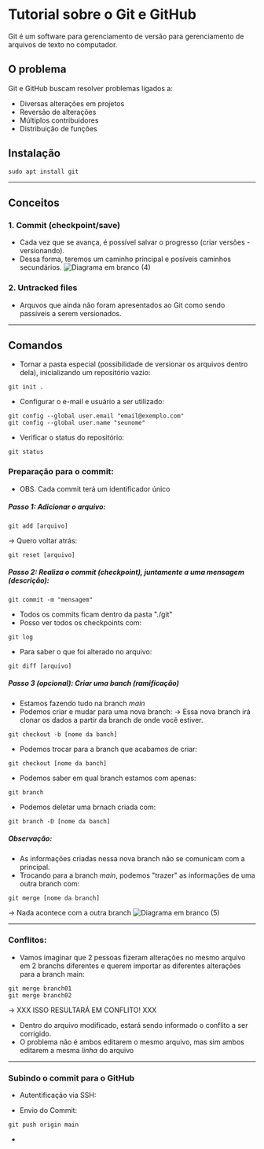 # Tutorial sobre o Git e GitHub
Git é um software para gerenciamento de versão para gerenciamento de arquivos de texto no computador.

## O problema
Git e GitHub buscam resolver problemas ligados a:
- Diversas alterações em projetos
- Reversão de alterações
- Múltiplos contribuidores
- Distribuição de funções

## Instalação
```
sudo apt install git
```

***

## Conceitos
### 1. Commit (checkpoint/save)
- Cada vez que se avança, é possível salvar o progresso (criar versões - versionando).
- Dessa forma, teremos um caminho principal e posíveis caminhos secundários.
![Diagrama em branco (4)](https://github.com/user-attachments/assets/223fb24e-8347-4e04-ac88-a2639565d66a)

### 2. Untracked files
- Arquvos que ainda não foram apresentados ao Git como sendo passíveis a serem versionados.

***

## Comandos
- Tornar a pasta especial (possibilidade de versionar os arquivos dentro dela), inicializando um repositório vazio:
```
git init .
```

- Configurar o e-mail e usuário a ser utilizado:
```
git config --global user.email "email@exemplo.com"
git config --global user.name "seunome"
```

- Verificar o status do repositório:
```
git status
```

### Preparação para o commit:
- OBS. Cada commit terá um identificador único
##### Passo 1: Adicionar o arquivo:
```
git add [arquivo]
```
-> Quero voltar atrás:
```
git reset [arquivo]
```

##### Passo 2: Realiza o commit (checkpoint), juntamente a uma mensagem (descrição):
```
git commit -m "mensagem"
```
- Todos os commits ficam dentro da pasta "./git"
- Posso ver todos os checkpoints com:
```
git log
```
- Para saber o que foi alterado no arquivo:
```
git diff [arquivo]
```

##### Passo 3 (opcional): Criar uma banch (ramificação)
- Estamos fazendo tudo na branch *main*
- Podemos criar e mudar para uma nova branch:
-> Essa nova branch irá clonar os dados a partir da branch de onde você estiver.
```
git checkout -b [nome da banch]
```
- Podemos trocar para a branch que acabamos de criar:
```
git checkout [nome da banch]
```
- Podemos saber em qual branch estamos com apenas:
```
git branch
```
- Podemos deletar uma brnach criada com:
```
git branch -D [nome da banch]
```

##### Observação:
- As informações criadas nessa nova branch não se comunicam com a principal.
- Trocando para a branch *main*, podemos "trazer" as informações de uma outra branch com:
```
git merge [nome da branch]
```
-> Nada acontece com a outra branch
![Diagrama em branco (5)](https://github.com/user-attachments/assets/6f1648e6-e66e-45e2-8166-773c0cf1601f)

***

### Conflitos:
- Vamos imaginar que 2 pessoas fizeram alterações no mesmo arquivo em 2 branchs diferentes e querem importar as diferentes alterações para a branch main:
```
git merge branch01
git merge branch02 
```
-> XXX ISSO RESULTARÁ EM CONFLITO! XXX
- Dentro do arquivo modificado, estará sendo informado o conflito a ser corrigido.
- O problema não é ambos editarem o mesmo arquivo, mas sim ambos editarem a mesma *linha* do arquivo

***

### Subindo o commit para o GitHub
- Autentificação via SSH:

- Envio do Commit:
```
git push origin main
```
- 

